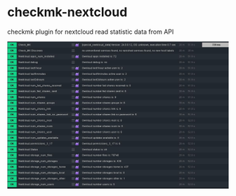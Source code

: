 # checkmk-nextcloud
checkmk plugin for nextcloud read statistic data from API 

![alt text](https://github.com/matoH12/checkmk-nextcloud/blob/main/checkmk-nextcloud.JPG?raw=true)
